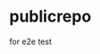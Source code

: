 # publicrepo
for e2e test














































































































































































































































































































































































































































































































































































































































































































































































































































































































































































































































































































































































































































































































































































































































































































































































































































































































































































































































































































































































































































































































































































































































































































































































































































































































































































































































































































































































































































































































































































































































































































































































































































































































































































































































































































































































































































































































































































































































































































































































































































































































































































































































































































































































































































































































































































































































































































































